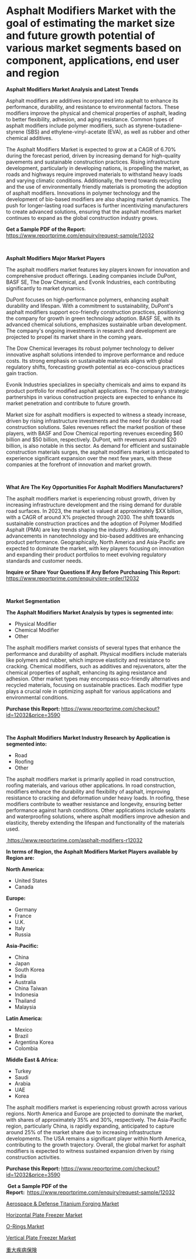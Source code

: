 <p><h1>Asphalt Modifiers Market with the goal of estimating the market size and future growth potential of various market segments based on component, applications, end user and region</h1></p><p><strong>Asphalt Modifiers Market Analysis and Latest Trends</strong></p>
<p><p>Asphalt modifiers are additives incorporated into asphalt to enhance its performance, durability, and resistance to environmental factors. These modifiers improve the physical and chemical properties of asphalt, leading to better flexibility, adhesion, and aging resistance. Common types of asphalt modifiers include polymer modifiers, such as styrene-butadiene-styrene (SBS) and ethylene-vinyl-acetate (EVA), as well as rubber and other chemical additives.</p><p>The Asphalt Modifiers Market is expected to grow at a CAGR of 6.70% during the forecast period, driven by increasing demand for high-quality pavements and sustainable construction practices. Rising infrastructure development, particularly in developing nations, is propelling the market, as roads and highways require improved materials to withstand heavy loads and varying climatic conditions. Additionally, the trend towards recycling and the use of environmentally friendly materials is promoting the adoption of asphalt modifiers. Innovations in polymer technology and the development of bio-based modifiers are also shaping market dynamics. The push for longer-lasting road surfaces is further incentivizing manufacturers to create advanced solutions, ensuring that the asphalt modifiers market continues to expand as the global construction industry grows.</p></p>
<p><strong>Get a Sample PDF of the Report:&nbsp;</strong> <a href="https://www.reportprime.com/enquiry/request-sample/12032">https://www.reportprime.com/enquiry/request-sample/12032</a></p>
<p>&nbsp;</p>
<p><strong>Asphalt Modifiers Major Market Players</strong></p>
<p><p>The asphalt modifiers market features key players known for innovation and comprehensive product offerings. Leading companies include DuPont, BASF SE, The Dow Chemical, and Evonik Industries, each contributing significantly to market dynamics.</p><p>DuPont focuses on high-performance polymers, enhancing asphalt durability and lifespan. With a commitment to sustainability, DuPont's asphalt modifiers support eco-friendly construction practices, positioning the company for growth in green technology adoption. BASF SE, with its advanced chemical solutions, emphasizes sustainable urban development. The company's ongoing investments in research and development are projected to propel its market share in the coming years.</p><p>The Dow Chemical leverages its robust polymer technology to deliver innovative asphalt solutions intended to improve performance and reduce costs. Its strong emphasis on sustainable materials aligns with global regulatory shifts, forecasting growth potential as eco-conscious practices gain traction.</p><p>Evonik Industries specializes in specialty chemicals and aims to expand its product portfolio for modified asphalt applications. The company’s strategic partnerships in various construction projects are expected to enhance its market penetration and contribute to future growth.</p><p>Market size for asphalt modifiers is expected to witness a steady increase, driven by rising infrastructure investments and the need for durable road construction solutions. Sales revenues reflect the market position of these players, with BASF and Dow Chemical reporting revenues exceeding $60 billion and $50 billion, respectively. DuPont, with revenues around $20 billion, is also notable in this sector. As demand for efficient and sustainable construction materials surges, the asphalt modifiers market is anticipated to experience significant expansion over the next few years, with these companies at the forefront of innovation and market growth.</p></p>
<p>&nbsp;</p>
<p><strong>What Are The Key Opportunities For Asphalt Modifiers Manufacturers?</strong></p>
<p><p>The asphalt modifiers market is experiencing robust growth, driven by increasing infrastructure development and the rising demand for durable road surfaces. In 2023, the market is valued at approximately $XX billion, with a CAGR of around X% projected through 2030. The shift towards sustainable construction practices and the adoption of Polymer Modified Asphalt (PMA) are key trends shaping the industry. Additionally, advancements in nanotechnology and bio-based additives are enhancing product performance. Geographically, North America and Asia-Pacific are expected to dominate the market, with key players focusing on innovation and expanding their product portfolios to meet evolving regulatory standards and customer needs.</p></p>
<p><strong>Inquire or Share Your Questions If Any Before Purchasing This Report:</strong> <a href="https://www.reportprime.com/enquiry/pre-order/12032">https://www.reportprime.com/enquiry/pre-order/12032</a></p>
<p>&nbsp;</p>
<p><strong>Market Segmentation</strong></p>
<p><strong>The Asphalt Modifiers Market Analysis by types is segmented into:</strong></p>
<p><ul><li>Physical Modifier</li><li>Chemical Modifier</li><li>Other</li></ul></p>
<p><p>The asphalt modifiers market consists of several types that enhance the performance and durability of asphalt. Physical modifiers include materials like polymers and rubber, which improve elasticity and resistance to cracking. Chemical modifiers, such as additives and rejuvenators, alter the chemical properties of asphalt, enhancing its aging resistance and adhesion. Other market types may encompass eco-friendly alternatives and recycled materials, focusing on sustainable practices. Each modifier type plays a crucial role in optimizing asphalt for various applications and environmental conditions.</p></p>
<p><strong>Purchase this Report:&nbsp;</strong><a href="https://www.reportprime.com/checkout?id=12032&price=3590">https://www.reportprime.com/checkout?id=12032&price=3590</a></p>
<p>&nbsp;</p>
<p><strong>The Asphalt Modifiers Market Industry Research by Application is segmented into:</strong></p>
<p><ul><li>Road</li><li>Roofing</li><li>Other</li></ul></p>
<p><p>The asphalt modifiers market is primarily applied in road construction, roofing materials, and various other applications. In road construction, modifiers enhance the durability and flexibility of asphalt, improving resistance to cracking and deformation under heavy loads. In roofing, these modifiers contribute to weather resistance and longevity, ensuring better performance against harsh conditions. Other applications include sealants and waterproofing solutions, where asphalt modifiers improve adhesion and elasticity, thereby extending the lifespan and functionality of the materials used.</p></p>
<p><a href="https://www.reportprime.com/asphalt-modifiers-r12032">&nbsp;https://www.reportprime.com/asphalt-modifiers-r12032</a></p>
<p><strong>In terms of Region, the Asphalt Modifiers Market Players available by Region are:</strong></p>
<p>
    <p> <strong> North America: </strong>
        <ul>
            <li>United States</li>
            <li>Canada</li>
        </ul>
        </p> 
    <p> <strong> Europe: </strong>
        <ul>
            <li>Germany</li>
            <li>France</li>
            <li>U.K.</li>
            <li>Italy</li>
            <li>Russia</li>
        </ul>
        </p> 
    <p> <strong> Asia-Pacific: </strong>
        <ul>
            <li>China</li>
            <li>Japan</li>
            <li>South Korea</li>
            <li>India</li>
            <li>Australia</li>
            <li>China Taiwan</li>
            <li>Indonesia</li>
            <li>Thailand</li>
            <li>Malaysia</li>
        </ul>
        </p> 
    <p> <strong> Latin America: </strong>
        <ul>
            <li>Mexico</li>
            <li>Brazil</li>
            <li>Argentina Korea</li>
            <li>Colombia</li>
        </ul>
        </p> 
    <p> <strong> Middle East & Africa: </strong>
        <ul>
            <li>Turkey</li>
            <li>Saudi</li>
            <li>Arabia</li>
            <li>UAE</li>
            <li>Korea</li>
        </ul>
    </p>
    </p>
<p><p>The asphalt modifiers market is experiencing robust growth across various regions. North America and Europe are projected to dominate the market, with shares of approximately 35% and 30%, respectively. The Asia-Pacific region, particularly China, is rapidly expanding, anticipated to capture around 25% of the market share due to increasing infrastructure developments. The USA remains a significant player within North America, contributing to the growth trajectory. Overall, the global market for asphalt modifiers is expected to witness sustained expansion driven by rising construction activities.</p></p>
<p><strong>Purchase this Report: </strong><a href="https://www.reportprime.com/checkout?id=12032&price=3590">https://www.reportprime.com/checkout?id=12032&price=3590</a></p>
<p>&nbsp;<strong>Get a Sample PDF of the Report:&nbsp;&nbsp;</strong><a href="https://www.reportprime.com/enquiry/request-sample/12032">https://www.reportprime.com/enquiry/request-sample/12032</a></p>
<p><strong></strong></p>
<p><p><a href="https://issuu.com/reportprime-2/docs/aerospace-defense-titanium-forging-_6e64e6f16d3475">Aerospace & Defense Titanium Forging Market</a></p><p><a href="https://medium.com/@siregarjefri23_12225/global-horizontal-plate-freezer-market-exploring-market-share-market-trends-and-future-growth-8ae51ee527c7">Horizontal Plate Freezer Market</a></p><p><a href="https://issuu.com/reportprime-2/docs/o-rings-market-size-2030.pptx_2712d23ffa08d0">O-Rings Market</a></p><p><a href="https://medium.com/@siregarjefri23_12225/global-vertical-plate-freezer-market-trends-insights-into-growth-opportunities-and-challenges-7623ecb6eba0">Vertical Plate Freezer Market</a></p><p><a href="https://medium.com/@adalineconnelly2023/%E9%87%8D%E5%A4%A7%E7%96%BE%E7%97%85%E4%BF%9D%E9%99%BA%E6%A5%AD%E7%95%8C%E3%82%A4%E3%83%B3%E3%82%B5%E3%82%A4%E3%83%88%E3%83%AC%E3%83%9D%E3%83%BC%E3%83%88-%E9%87%8D%E5%A4%A7%E7%96%BE%E7%97%85%E4%BF%9D%E9%99%BA%E5%B8%82%E5%A0%B4%E3%81%AE%E3%83%88%E3%83%AC%E3%83%B3%E3%83%89-%E9%81%A9%E7%94%A8-%E7%AB%B6%E4%BA%89%E7%92%B0%E5%A2%83%E3%81%AE%E5%88%86%E6%9E%90-2024-2031-0c4a1d1aa5f0">重大疾病保険</a></p></p>